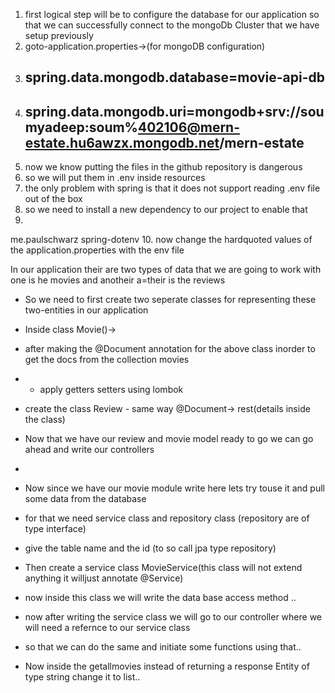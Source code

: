 1. first logical step will be to configure the database for our application so that we can successfully connect to the mongoDb Cluster that we have setup previously
2. goto-application.properties->(for mongoDB configuration)
3. ## spring.data.mongodb.database=movie-api-db
4. ## spring.data.mongodb.uri=mongodb+srv://soumyadeep:soum%402106@mern-estate.hu6awzx.mongodb.net/mern-estate
5. now we know putting the files in the github repository is dangerous 
6. so we will put them in .env inside resources
7.  the only problem with spring is that it does not support reading .env file out of the box
8. so we need to install a new dependency to our project to enable that
9. <dependency>
<groupId>me.paulschwarz</groupId>
<artifactId>spring-dotenv</artifactId>
</dependency>
10. now change the hardquoted values of the application.properties with the env file


In our application their are two types of data that we are going to work with one is he movies and anotheir a=their is the reviews

- So we need to first create two seperate classes for representing these two-entities in our application
- Inside class Movie()->
- after making the @Document annotation for the above class inorder to get the docs from the collection movies 
- - apply getters setters using lombok
- create the class Review - same way @Document->  rest(details inside the class)
- Now that we have our review and movie model ready to go we can go ahead and write our controllers
-
- Now since we have our movie module write here lets try touse it and pull some data from the database
- for that we need service class and repository class (repository are of type interface)
- give the table name and the id (to so call jpa type repository)

- Then create a service class MovieService(this class will not extend anything it willjust annotate @Service)
- now inside this class we will write the data base access method ..
- now after writing the service class we will go to our controller where we will need a refernce to our service class 
- so that we can do the same and initiate some functions using that..
- Now inside the getallmovies instead of returning a response Entity of type string change it to list..
